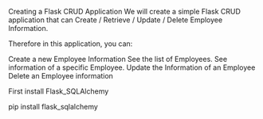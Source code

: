 
Creating a Flask CRUD Application
We will create a simple Flask CRUD application that can Create / Retrieve / Update / Delete Employee Information.

Therefore in this application, you can:

Create a new Employee Information
See the list of Employees.
See information of a specific Employee.
Update the Information of an Employee
Delete an Employee information

First install Flask_SQLAlchemy

pip install flask_sqlalchemy